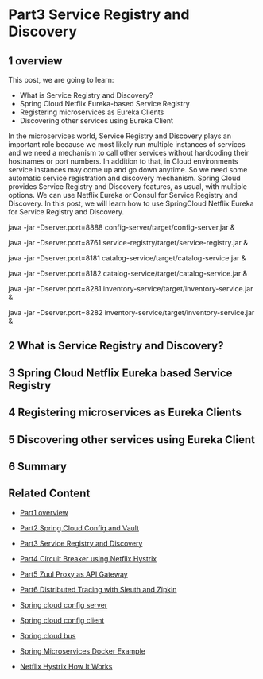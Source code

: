 # Part3 Service Registry and Discovery

## 1 overview

This post, we are going to learn:

* What is Service Registry and Discovery?
* Spring Cloud Netflix Eureka-based Service Registry
* Registering microservices as Eureka Clients
* Discovering other services using Eureka Client


In the microservices world, Service Registry and Discovery plays an important role because we most likely run multiple instances of services and we need a mechanism to call other services without hardcoding their hostnames or port numbers. In addition to that, in Cloud environments service instances may come up and go down anytime. So we need some automatic service registration and discovery mechanism. Spring Cloud provides Service Registry and Discovery features, as usual, with multiple options. We can use Netflix Eureka or Consul for Service Registry and Discovery. In this post, we will learn how to use SpringCloud Netflix Eureka for Service Registry and Discovery.

java -jar -Dserver.port=8888 config-server/target/config-server.jar &

java -jar -Dserver.port=8761 service-registry/target/service-registry.jar &

java -jar -Dserver.port=8181 catalog-service/target/catalog-service.jar &

java -jar -Dserver.port=8182 catalog-service/target/catalog-service.jar &

java -jar -Dserver.port=8281 inventory-service/target/inventory-service.jar &

java -jar -Dserver.port=8282 inventory-service/target/inventory-service.jar &

## 2 What is Service Registry and Discovery?

## 3 Spring Cloud Netflix Eureka based Service Registry

## 4 Registering microservices as Eureka Clients

## 5 Discovering other services using Eureka Client

## 6 Summary

## Related Content
* [Part1 overview](README.md)
* [Part2 Spring Cloud Config and Vault](README02_Config_Vault.md)
* [Part3 Service Registry and Discovery]()
* [Part4 Circuit Breaker using Netflix Hystrix](README04_Circuit_Breaker.md)
* [Part5 Zuul Proxy as API Gateway](README05_API_Gateway.md)
* [Part6 Distributed Tracing with Sleuth and Zipkin](README06_Distributed_Tracing.md)

* [Spring cloud config server](README11_Spring_Cloud_Config_Server.md)
* [Spring cloud config client](README11_Spring_Cloud_Config_Client.md)
* [Spring cloud bus](README12_Spring_Cloud_Bus.md)
* [Spring Microservices Docker Example](https://github.com/thefirstwind/spring-microservices-docker-example/blob/master/README.md)
* [Netflix Hystrix How It Works](README13_Netflix_Hystrix_How_it_works.md)
